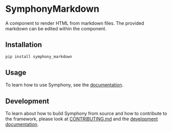# SymphonyMarkdown

A component to render HTML from markdown files.
The provided markdown can be edited within the component.

## Installation

```bash
pip install symphony_markdown
```

## Usage

To learn how to use Symphony, see the [documentation](https://apple.github.io/ml-symphony/).

## Development

To learn about how to build Symphony from source and how to contribute to the framework, please look at [CONTRIBUTING.md](../CONTRIBUTING.md) and the [development documentation](https://apple.github.io/ml-symphony/contributing.html).
